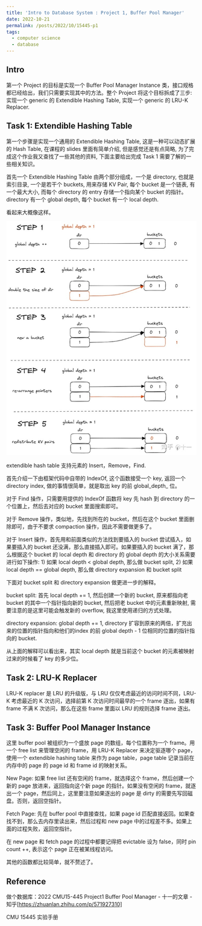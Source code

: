 ```yaml
---
title: 'Intro to Database System : Project 1, Buffer Pool Manager'
date: 2022-10-21
permalink: /posts/2022/10/15445-p1
tags:
  - computer science
  - database
---
```

## Intro
第一个 Project 的目标是实现一个 Buffer Pool Manager Instance 类，接口规格都已经给出，我们只需要实现其中的方法。整个 Project 将这个目标拆成了三步: 实现一个 generic 的 Extendible Hashing Table, 实现一个 generic 的 LRU-K Replacer.

## Task 1: Extendible Hashing Table
第一个步骤是实现一个通用的 Extendible Hashing Table, 这是一种可以动态扩展的 Hash Table, 在课程的 slides 里面有简单介绍, 但是感觉还是有点简略, 为了完成这个作业我又查找了一些其他的资料, 下面主要给出完成 Task 1 需要了解的一些相关知识。

首先一个 Extendible Hashing Table 由两个部分组成，一个是 directory, 也就是索引目录, 一个是若干个 buckets, 用来存储 KV Pair, 每个 bucket 是一个链表, 有一个最大大小, 而每个 directory 的 entry 存储一个指向某个 bucket 的指针。directory 有一个 global depth, 每个 bucket 有一个 local depth.

看起来大概像这样。

![](https://github.com/SUNLIFAN/images/blob/main/post/dbp101.jpg?raw=true)

extendible hash table 支持元素的 Insert，Remove，Find.

首先介绍一下由框架代码中自带的 IndexOf, 这个函数接受一个 key, 返回一个 directory index, 做的事情很简单，就是取出 key 的前 global_depth_ 位。

对于 Find 操作，只需要用提供的 IndexOf 函数将 key 先 hash 到 directory 的一个位置上，然后去对应的 bucket 里面搜索即可。

对于 Remove 操作，类似地，先找到所在的 bucket，然后在这个 bucket 里面删除即可，由于不要求 compaction 操作，因此不需要做更多了。

对于 Insert 操作，首先用和前面类似的方法找到要插入的 bucket 尝试插入，如果要插入的 bucket 还没满，那么直接插入即可。如果要插入的 bucket 满了，那么根据这个 bucket 的 local depth 和 directory 的 global depth 的大小关系需要进行如下操作: 1) 如果 local depth < global depth, 那么做 bucket split, 2) 如果 local depth == global depth, 那么做 directory expansion 和 bucket split

下面对 bucket split 和 directory expansion 做更进一步的解释。

bucket split: 首先 local depth += 1, 然后创建一个新的 bucket, 原来都指向老 bucket 的其中一个指针指向新的 bucket, 然后把老 bucket 中的元素重新映射, 需要注意的是这里可能会触发新的 overflow, 我这里使用递归的方式处理。

directory expansion: global depth += 1, directory 扩容到原来的两倍，扩充出来的位置的指针指向和他们的index 的前 global depth - 1 位相同的位置的指针指向的 bucket.

从上面的解释可以看出来，其实 local depth 就是当前这个 bucket 的元素被映射过来的时候看了 key 的多少位。

## Task 2: LRU-K Replacer

LRU-K replacer 是 LRU 的升级版，与 LRU 仅仅考虑最近的访问时间不同，LRU-K 考虑最近的 K 次访问，选择前第 K 次访问时间最早的一个 frame 逐出，如果有 frame 不满 K 次访问，那么在这些 frame 里面以 LRU 的规则选择 frame 逐出。

## Task 3: Buffer Pool Manager Instance
这里 buffer pool 被组织为一个盛放 page 的数组，每个位置称为一个 frame。用一个 free list 来管理空闲的 frame，用 LRU-K Replacer 来决定驱逐哪个 page，使用一个 extendible hashing table 来作为 page table，page table 记录当前在内存中的 page 的 page id 和 frame id 的映射关系。

New Page: 如果 free list 还有空闲的 frame，就选择这个 frame，然后创建一个新的 page 放进来，返回指向这个新 page 的指针。如果没有空闲的 frame，就逐出一个 page，然后同上，这里要注意如果逐出的 page 是 dirty 的需要先写回磁盘。否则，返回空指针。

Fetch Page: 先在 buffer pool 中直接查找，如果 page id 匹配直接返回。如果查找不到，那么去内存里读出来，然后过程和 new page 中的过程差不多。如果上面的过程失败，返回空指针。

在 new page 和 fetch page 的过程中都要记得把 evictable 设为 false，同时 pin count ++, 表示这个 page 正在被某线程访问。

其他的函数都比较简单，就不赘述了。
## Reference

做个数据库：2022 CMU15-445 Project1 Buffer Pool Manager - 十一的文章 - 知乎[https://zhuanlan.zhihu.com/p/571927310]

CMU 15445 实验手册